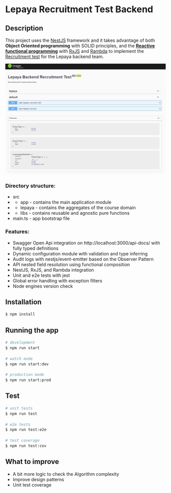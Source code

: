 # Lepaya Recruitment Test Backend

## Description

This project uses the [NestJS](https://nestjs.com/) framework and it takes advantage of both **Object Oriented programming** with SOLID principles,
and the [**Reactive functional programming**](https://en.wikipedia.org/wiki/Functional_reactive_programming) with [RxJS](https://rxjs.dev/) and [Rambda](https://ramdajs.com/) to implement
the [Recruitment test](https://github.com/Lepaya/recruitement-tests/blob/main/backend.md) for the Lepaya backend team.

![swagger](screenshot.jpg 'Swagger')

### Directory structure:

- src
- - app - contains the main application module
- - lepaya - contains the aggregates of the course domain
- - libs - contains reusable and agnostic pure functions
- main.ts - app bootstrap file

### Features:

- Swagger Open Api integration on http://localhost:3000/api-docs/ with fully typed definitions
- Dynamic configuration module with validation and type inferring
- Audit logs with nestjs/event-emitter based on the Observer Pattern
- API nested field resolution using functional composition
- NestJS, RxJS, and Rambda integration
- Unit and e2e tests with jest
- Global error handling with exception filters
- Node engines version check

## Installation

```bash
$ npm install
```

## Running the app

```bash
# development
$ npm run start

# watch mode
$ npm run start:dev

# production mode
$ npm run start:prod
```

## Test

```bash
# unit tests
$ npm run test

# e2e tests
$ npm run test:e2e

# test coverage
$ npm run test:cov
```

## What to improve

- A bit more logic to check the Algorithm complexity
- Improve design patterns
- Unit test coverage
